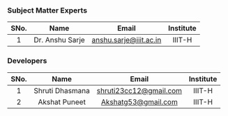 <!-- Remove all lines above this line before making changes to the file -->

### Subject Matter Experts

| SNo. |      Name       |         Email          | Institute |
| :--: | :-------------: | :--------------------: | :-------: |
|  1   | Dr. Anshu Sarje | anshu.sarje@iiit.ac.in |  IIIT-H   |

### Developers

| SNo. |      Name       |         Email          | Institute |
| :--: | :-------------: | :--------------------: | :-------: |
|  1   | Shruti Dhasmana | shruti23cc12@gmail.com |  IIIT-H   |
|  2   | Akshat Puneet   | Akshatg53@gmail.com    |  IIIT-H   |

